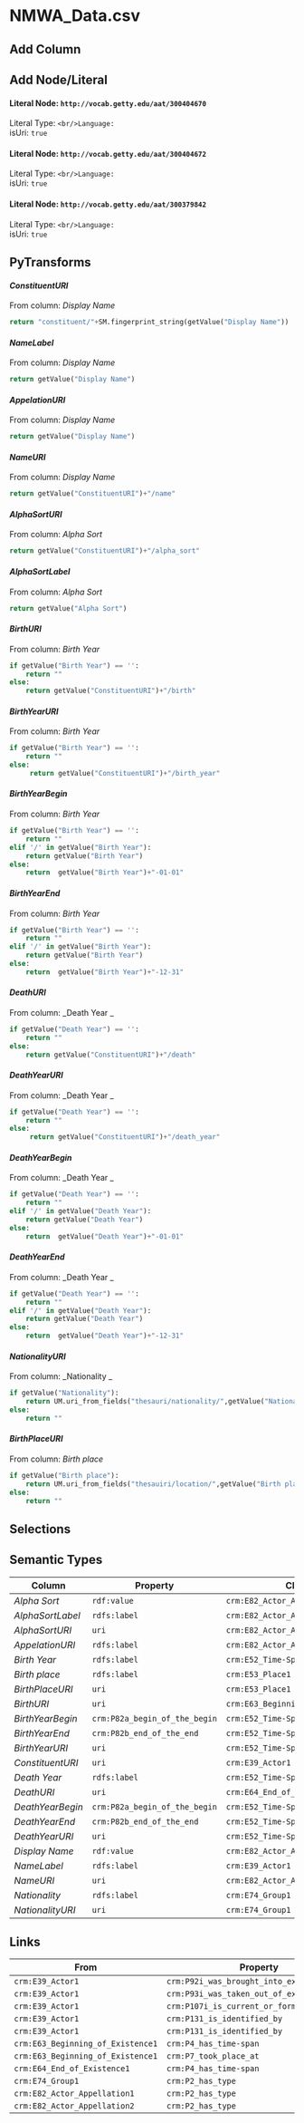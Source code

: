 # NMWA_Data.csv

## Add Column

## Add Node/Literal
#### Literal Node: `http://vocab.getty.edu/aat/300404670`
Literal Type: ``
<br/>Language: ``
<br/>isUri: `true`

#### Literal Node: `http://vocab.getty.edu/aat/300404672`
Literal Type: ``
<br/>Language: ``
<br/>isUri: `true`

#### Literal Node: `http://vocab.getty.edu/aat/300379842`
Literal Type: ``
<br/>Language: ``
<br/>isUri: `true`


## PyTransforms
#### _ConstituentURI_
From column: _Display Name_
``` python
return "constituent/"+SM.fingerprint_string(getValue("Display Name"))
```

#### _NameLabel_
From column: _Display Name_
``` python
return getValue("Display Name")
```

#### _AppelationURI_
From column: _Display Name_
``` python
return getValue("Display Name")
```

#### _NameURI_
From column: _Display Name_
``` python
return getValue("ConstituentURI")+"/name"
```

#### _AlphaSortURI_
From column: _Alpha Sort_
``` python
return getValue("ConstituentURI")+"/alpha_sort"
```

#### _AlphaSortLabel_
From column: _Alpha Sort_
``` python
return getValue("Alpha Sort")
```

#### _BirthURI_
From column: _Birth Year_
``` python
if getValue("Birth Year") == '':
    return ""
else:
    return getValue("ConstituentURI")+"/birth"
```

#### _BirthYearURI_
From column: _Birth Year_
``` python
if getValue("Birth Year") == '':
    return ""
else:
     return getValue("ConstituentURI")+"/birth_year"
```

#### _BirthYearBegin_
From column: _Birth Year_
``` python
if getValue("Birth Year") == '':
    return ""
elif '/' in getValue("Birth Year"):
    return getValue("Birth Year")
else:
    return  getValue("Birth Year")+"-01-01"
```

#### _BirthYearEnd_
From column: _Birth Year_
``` python
if getValue("Birth Year") == '':
    return ""
elif '/' in getValue("Birth Year"):
    return getValue("Birth Year")
else:
    return  getValue("Birth Year")+"-12-31"
```

#### _DeathURI_
From column: _Death Year _
``` python
if getValue("Death Year") == '':
    return ""
else:
    return getValue("ConstituentURI")+"/death"
```

#### _DeathYearURI_
From column: _Death Year _
``` python
if getValue("Death Year") == '':
    return ""
else:
     return getValue("ConstituentURI")+"/death_year"
```

#### _DeathYearBegin_
From column: _Death Year _
``` python
if getValue("Death Year") == '':
    return ""
elif '/' in getValue("Death Year"):
    return getValue("Death Year")
else:
    return  getValue("Death Year")+"-01-01"
```

#### _DeathYearEnd_
From column: _Death Year _
``` python
if getValue("Death Year") == '':
    return ""
elif '/' in getValue("Death Year"):
    return getValue("Death Year")
else:
    return  getValue("Death Year")+"-12-31"
```

#### _NationalityURI_
From column: _Nationality _
``` python
if getValue("Nationality"):
    return UM.uri_from_fields("thesauri/nationality/",getValue("Nationality"))
else:
    return ""
```

#### _BirthPlaceURI_
From column: _Birth place_
``` python
if getValue("Birth place"):
    return UM.uri_from_fields("thesauiri/location/",getValue("Birth place"))
else:
    return ""
```


## Selections

## Semantic Types
| Column | Property | Class |
|  ----- | -------- | ----- |
| _Alpha Sort_ | `rdf:value` | `crm:E82_Actor_Appellation2`|
| _AlphaSortLabel_ | `rdfs:label` | `crm:E82_Actor_Appellation2`|
| _AlphaSortURI_ | `uri` | `crm:E82_Actor_Appellation2`|
| _AppelationURI_ | `rdfs:label` | `crm:E82_Actor_Appellation1`|
| _Birth Year_ | `rdfs:label` | `crm:E52_Time-Span1`|
| _Birth place_ | `rdfs:label` | `crm:E53_Place1`|
| _BirthPlaceURI_ | `uri` | `crm:E53_Place1`|
| _BirthURI_ | `uri` | `crm:E63_Beginning_of_Existence1`|
| _BirthYearBegin_ | `crm:P82a_begin_of_the_begin` | `crm:E52_Time-Span1`|
| _BirthYearEnd_ | `crm:P82b_end_of_the_end` | `crm:E52_Time-Span1`|
| _BirthYearURI_ | `uri` | `crm:E52_Time-Span1`|
| _ConstituentURI_ | `uri` | `crm:E39_Actor1`|
| _Death Year_ | `rdfs:label` | `crm:E52_Time-Span2`|
| _DeathURI_ | `uri` | `crm:E64_End_of_Existence1`|
| _DeathYearBegin_ | `crm:P82a_begin_of_the_begin` | `crm:E52_Time-Span2`|
| _DeathYearEnd_ | `crm:P82b_end_of_the_end` | `crm:E52_Time-Span2`|
| _DeathYearURI_ | `uri` | `crm:E52_Time-Span2`|
| _Display Name_ | `rdf:value` | `crm:E82_Actor_Appellation1`|
| _NameLabel_ | `rdfs:label` | `crm:E39_Actor1`|
| _NameURI_ | `uri` | `crm:E82_Actor_Appellation1`|
| _Nationality_ | `rdfs:label` | `crm:E74_Group1`|
| _NationalityURI_ | `uri` | `crm:E74_Group1`|


## Links
| From | Property | To |
|  --- | -------- | ---|
| `crm:E39_Actor1` | `crm:P92i_was_brought_into_existence_by` | `crm:E63_Beginning_of_Existence1`|
| `crm:E39_Actor1` | `crm:P93i_was_taken_out_of_existence_by` | `crm:E64_End_of_Existence1`|
| `crm:E39_Actor1` | `crm:P107i_is_current_or_former_member_of` | `crm:E74_Group1`|
| `crm:E39_Actor1` | `crm:P131_is_identified_by` | `crm:E82_Actor_Appellation1`|
| `crm:E39_Actor1` | `crm:P131_is_identified_by` | `crm:E82_Actor_Appellation2`|
| `crm:E63_Beginning_of_Existence1` | `crm:P4_has_time-span` | `crm:E52_Time-Span1`|
| `crm:E63_Beginning_of_Existence1` | `crm:P7_took_place_at` | `crm:E53_Place1`|
| `crm:E64_End_of_Existence1` | `crm:P4_has_time-span` | `crm:E52_Time-Span2`|
| `crm:E74_Group1` | `crm:P2_has_type` | `http://vocab.getty.edu/aat/300379842`|
| `crm:E82_Actor_Appellation1` | `crm:P2_has_type` | `http://vocab.getty.edu/aat/300404670`|
| `crm:E82_Actor_Appellation2` | `crm:P2_has_type` | `http://vocab.getty.edu/aat/300404672`|
